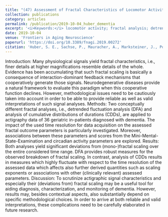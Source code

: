 ```yaml
---
title: "(47) Assessment of Fractal Characteristics of Locomotor Activity of Geriatric In-Patients With Alzheimer’s Dementia"
collection: publications
category: articles
permalink: /publication/2019-10-04_huber_dementia
excerpt: '<i>Keywords:</i> locomotor activity; fractal analysis; detrended fluctuation analysis; wrist-actigraphy; fractal scaling; dementia; Alzheimer’s disease'
date: 2019-10-04
venue: 'Frontiers in Aging Neuroscience'
paperurl: 'https://doi.org/10.3389/fnagi.2019.00272'
citation: 'Huber, S. E., Sachse, P., Mauracher, A., Marksteiner, J., Pohl, W., Weiss, E. M., & Canazei, M. (2019). Assessment of Fractal Characteristics of Locomotor Activity of Geriatric In-Patients With Alzheimer’s Dementia. <i>Frontiers in Aging Neuroscience, 11</i>, 272.'
---
```


Introduction: Many physiological signals yield fractal characteristics, i.e., finer details at higher magnifications resemble details of the whole. Evidence has been accumulating that such fractal scaling is basically a consequence of interaction-dominant feedback mechanisms that cooperatively generate those signals. Neurodegenerative diseases provide a natural framework to evaluate this paradigm when this cooperative function declines. However, methodological issues need to be cautiously taken into account in order to be able to provide reliable as well as valid interpretations of such signal analyses. Methods: Two conceptually different fractal analyses, i.e., detrended fluctuation analysis (DFA) and analysis of cumulative distributions of durations (CDDs), are applied to actigraphy data of 36 geriatric in-patients diagnosed with dementia. The impact of the used time resolution for data acquisition on the assessed fractal outcome parameters is particularly investigated. Moreover, associations between these parameters and scores from the Mini-Mental-State-Examination and circadian activity parameters are explored. Results: Both analyses yield significant deviations from (mono-)fractal scaling over the entire considered time range. DFA provides robust measures for the observed breakdown of fractal scaling. In contrast, analysis of CDDs results in measures which highly fluctuate with respect to the time resolution of the assessed data which affects also further derived quantities such as scaling exponents or associations with other (clinically relevant) assessed parameters. Discussion: To scrutinize actigraphic signal characteristics and especially their (deviations from) fractal scaling may be a useful tool for aiding diagnosis, characterization, and monitoring of dementia. However, results may, besides contextual aspects, also substantially depend on specific methodological choices. In order to arrive at both reliable and valid interpretations, these complications need to be carefully elaborated in future research.